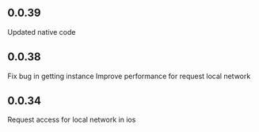 ## 0.0.39
Updated native code

## 0.0.38
Fix bug in getting instance
Improve performance for request local network

## 0.0.34
Request access for local network in ios
